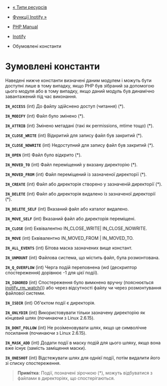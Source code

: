 - [« Типи ресурсів](inotify.resources.md)
- [Функції Inotify »](ref.inotify.md)

- [PHP Manual](index.md)
- [Inotify](book.inotify.md)
- Обумовлені константи

# Зумовлені константи

Наведені нижче константи визначені даним модулем і можуть бути
доступні лише в тому випадку, якщо PHP був зібраний за допомогою цього
модуля або в тому випадку, якщо даний модуль був динамічно завантажений
під час виконання.

**`IN_ACCESS`** (int)
До файлу здійснено доступ (читання) (\*).

**`IN_MODIFY`** (int)
Файл було змінено (\*).

**`IN_ATTRIB`** (int)
Змінено метадані (такі як permissions, mtime тощо) (\*).

**`IN_CLOSE_WRITE`** (int)
Відкритий для запису файл був закритий (\*).

**`IN_CLOSE_NOWRITE`** (int)
Недоступний для запису файл був закритий (\*).

**`IN_OPEN`** (int)
Файл було відкрито (\*).

**`IN_MOVED_TO`** (int)
Файл переміщений у вказану директорію (\*).

**`IN_MOVED_FROM`** (int)
Файл переміщений із зазначеної директорії (\*).

**`IN_CREATE`** (int)
Файл або директорія створено у зазначеній директорії (\*).

**`IN_DELETE`** (int)
Файл або директорія видалено із зазначеної директорії (\*).

**`IN_DELETE_SELF`** (int)
Вказаний файл або каталог видалено.

**`IN_MOVE_SELF`** (int)
Вказаний файл або директорія переміщені.

**`IN_CLOSE`** (int)
Еквівалентно IN_CLOSE_WRITE\| IN_CLOSE_NOWRITE.

**`IN_MOVE`** (int)
Еквівалентно IN_MOVED_FROM \| IN_MOVED_TO.

**`IN_ALL_EVENTS`** (int)
Бітова маска зазначених вище констант.

**`IN_UNMOUNT`** (int)
Файлова система, що містить файл, була розмонтована.

**`IN_Q_OVERFLOW`** (int)
Черга подій переповнена (wd (дескриптор спостереження) дорівнює -1 для
цієї події).

**`IN_IGNORED`** (int)
Спостереження було вимкнено вручну (пояснюється
[inotify_rm_watch()](function.inotify-rm-watch.md)) або через
відсутності файлу чи через розмонтування файлової системи.

**`IN_ISDIR`** (int)
Об'єктом події є директорія.

**`IN_ONLYDIR`** (int)
Використовувати тільки зазначену директорію як кінцевий шлях
(починаючи з Linux 2.6.15).

**`IN_DONT_FOLLOW`** (int)
Не розіменовувати шлях, якщо це символічне посилання (починаючи з Linux
2.6.15).

**`IN_MASK_ADD`** (int)
Додати події в маску подій для цього шляху, якщо вона вже існує
(замість заміщення маски).

**`IN_ONESHOT`** (int)
Відстежувати шлях для однієї події, потім видалити його зі списку
спостереження.

> **Примітка**: Події, позначені зірочкою (\*), можуть відбуватися
> з файлами в директоріях, що спостерігаються.
